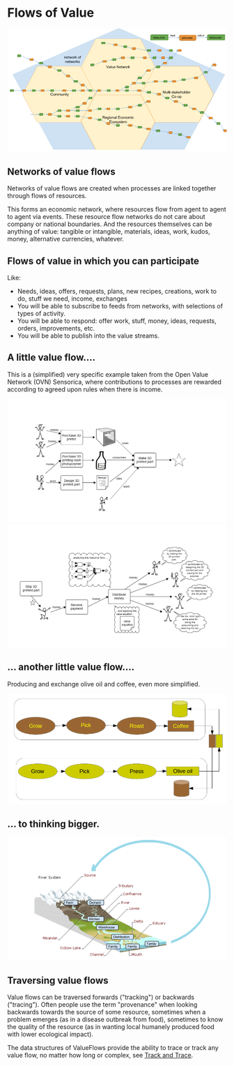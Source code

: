 # Flows of Value

![networks of networks picture](../assets/network-of-networks.png)

## Networks of value flows

Networks of value flows are created when processes are linked together through flows of resources.

This forms an economic network, where resources flow from agent to agent to agent via events. These resource flow networks do not care about company or national boundaries.  And the resources themselves can be anything of value: tangible or intangible, materials, ideas, work, kudos, money, alternative currencies, whatever.


## Flows of value in which you can participate

Like:

* Needs, ideas, offers, requests, plans, new recipes, creations, work to do, stuff we need, income, exchanges
* You will be able to subscribe to feeds from networks, with selections of types of activity.
* You will be able to respond: offer work, stuff, money, ideas, requests, orders, improvements, etc.
* You will be able to publish into the value streams.

## A little value flow....

This is a (simplified) very specific example taken from the Open Value Network (OVN) Sensorica, where contributions to processes are rewarded according to agreed upon rules when there is income.

![sensorica flow 1](../assets/sens-flow-1.png)
![sensorica flow 2](../assets/sens-flow-2.png)

## ... another little value flow....

Producing and exchange olive oil and coffee, even more simplified.

![coffee olive oil](../assets/coffee-oliveoil-flows.png)

## ... to thinking bigger.

![river flow](../assets/vf-river.png)

## Traversing value flows

Value flows can be traversed forwards ("tracking") or backwards ("tracing").  Often people use the term "provenance" when looking backwards towards the source of some resource, sometimes when a problem emerges (as in a disease outbreak from food), sometimes to know the quality of the resource (as in wanting local humanely produced food with lower ecological impact).

The data structures of ValueFlows provide the ability to trace or track any value flow, no matter how long or complex, see [Track and Trace](../algorithms/track.md).
